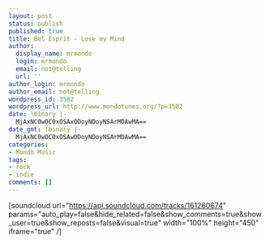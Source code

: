 ```yaml
---
layout: post
status: publish
published: true
title: Bel Esprit - Lose my Mind
author:
  display_name: mrmondo
  login: mrmondo
  email: not@telling
  url: ''
author_login: mrmondo
author_email: not@telling
wordpress_id: 3582
wordpress_url: http://www.mondotunes.org/?p=3582
date: !binary |-
  MjAxNC0wOC0xOSAxODoyNDoyNSArMDAwMA==
date_gmt: !binary |-
  MjAxNC0wOC0xOSAwODoyNDoyNSArMDAwMA==
categories:
- Mondo Music
tags:
- rock
- indie
comments: []
---
```

[soundcloud url="https://api.soundcloud.com/tracks/161260674" params="auto_play=false&hide_related=false&show_comments=true&show_user=true&show_reposts=false&visual=true" width="100%" height="450" iframe="true" /]
